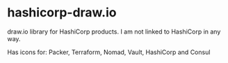 # hashicorp-draw.io
draw.io library for HashiCorp products. I am not linked to HashiCorp in any way.

Has icons for: Packer, Terraform, Nomad, Vault, HashiCorp and Consul
